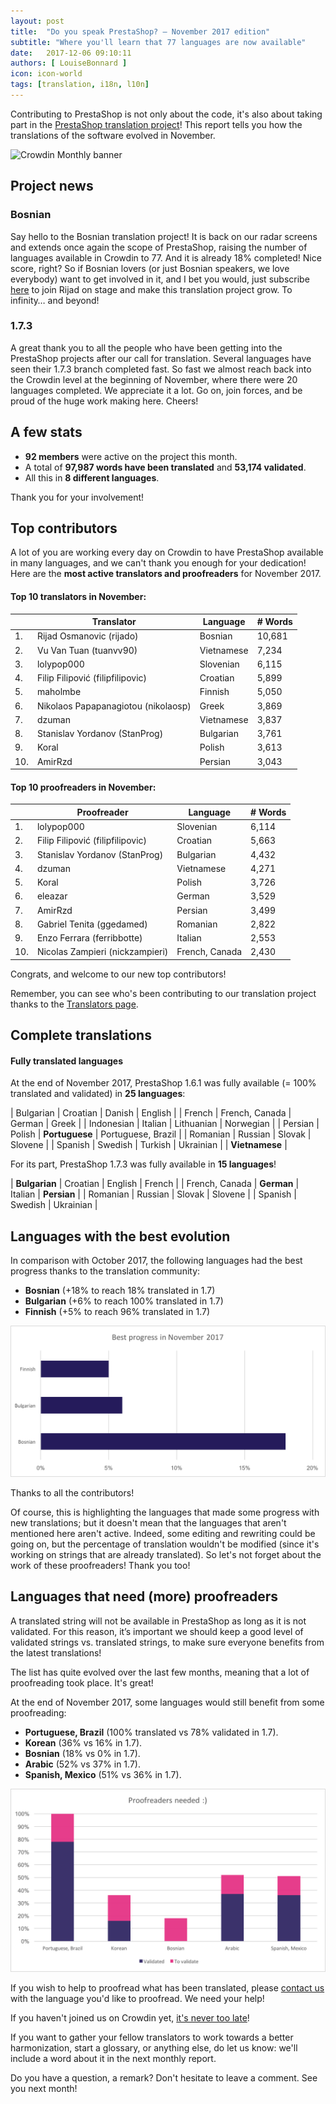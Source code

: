 ```yaml
---
layout: post
title:  "Do you speak PrestaShop? – November 2017 edition"
subtitle: "Where you'll learn that 77 languages are now available"
date:   2017-12-06 09:10:11
authors: [ LouiseBonnard ]
icon: icon-world
tags: [translation, i18n, l10n]
---
```


Contributing to PrestaShop is not only about the code, it's also about taking part in the [PrestaShop translation project](https://crowdin.com/project/prestashop-official)! This report tells you how the translations of the software evolved in November.

![Crowdin Monthly banner](/assets/images/2017/04/DYSpeakPS.jpg)

## Project news


### Bosnian

Say hello to the Bosnian translation project! It is back on our radar screens and extends once again the scope of PrestaShop, raising the number of languages available in Crowdin to 77. And it is already 18% completed! Nice score, right? So if Bosnian lovers (or just Bosnian speakers, we love everybody) want to get involved in it, and I bet you would, just subscribe [here](https://crowdin.com/project/prestashop-official/bs#) to join Rijad on stage and make this translation project grow. To infinity… and beyond!

### 1.7.3

A great thank you to all the people who have been getting into the PrestaShop projects after our call for translation. Several languages have seen their 1.7.3 branch completed fast. So fast we almost reach back into the Crowdin level at the beginning of November, where there were 20 languages completed. We appreciate it a lot. Go on, join forces, and be proud of the huge work making here. Cheers!


## A few stats

* **92 members** were active on the project this month.
* A total of **97,987 words have been translated** and **53,174 validated**.
* All this in **8 different languages**.

Thank you for your involvement!


## Top contributors

A lot of you are working every day on Crowdin to have PrestaShop available in many languages, and we can't thank you enough for your dedication! Here are the **most active translators and proofreaders** for November 2017.

#### Top 10 translators in November:

| |Translator | Language | # Words
|-|---------- | -------- | ----------------
 1. | Rijad Osmanovic (rijado) | Bosnian | 10,681
 2. | Vu Van Tuan (tuanvv90) | Vietnamese | 7,234
 3. | lolypop000 | Slovenian | 6,115
 4. | Filip Filipović (filipfilipovic) | Croatian | 5,899
 5. | maholmbe | Finnish | 5,050
 6. | Nikolaos Papapanagiotou (nikolaosp) | Greek | 3,869
 7. | dzuman | Vietnamese | 3,837
 8. | Stanislav Yordanov (StanProg) | Bulgarian | 3,761
 9. | Koral | Polish | 3,613
10. | AmirRzd | Persian | 3,043


#### Top 10 proofreaders in November:

| | Proofreader | Language | # Words
|-| ---------- | -------- | ----------------
 1. | lolypop000 | Slovenian | 6,114
 2. | Filip Filipović (filipfilipovic) | Croatian | 5,663
 3. | Stanislav Yordanov (StanProg) | Bulgarian | 4,432
 4. | dzuman | Vietnamese | 4,271
 5. | Koral | Polish | 3,726
 6. | eleazar | German | 3,529
 7. | AmirRzd | Persian | 3,499
 8. | Gabriel Tenita (ggedamed) | Romanian | 2,822
 9. | Enzo Ferrara (ferribbotte) | Italian | 2,553
10. | Nicolas Zampieri (nickzampieri) | French, Canada | 2,430

Congrats, and welcome to our new top contributors!

Remember, you can see who's been contributing to our translation project thanks to the [Translators page](http://translators.prestashop.com/).


## Complete translations

#### Fully translated languages

At the end of November 2017, PrestaShop 1.6.1 was fully available (= 100% translated and validated) in **25 languages**:

| Bulgarian | Croatian | Danish | English |
| French | French, Canada | German | Greek |
| Indonesian | Italian | Lithuanian | Norwegian |
| Persian | Polish | **Portuguese** | Portuguese, Brazil |
| Romanian | Russian | Slovak | Slovene | 
| Spanish | Swedish | Turkish | Ukrainian |
| **Vietnamese** |

For its part, PrestaShop 1.7.3 was fully available in **15 languages**!

| **Bulgarian** | Croatian | English | French |
| French, Canada | **German** | Italian | **Persian** |
| Romanian | Russian | Slovak | Slovene |
| Spanish | Swedish | Ukrainian |


## Languages with the best evolution

In comparison with October 2017, the following languages had the best progress thanks to the translation community:

* **Bosnian** (+18% to reach 18% translated in 1.7)
* **Bulgarian** (+6% to reach 100% translated in 1.7)
* **Finnish** (+5% to reach 96% translated in 1.7)

![Best translation progress for November 2017](/assets/images/2017/12/Build_Crowdin_progress_November17.png)

Thanks to all the contributors!

Of course, this is highlighting the languages that made some progress with new translations; but it doesn't mean that the languages that aren't mentioned here aren't active. Indeed, some editing and rewriting could be going on, but the percentage of translation wouldn't be modified (since it's working on strings that are already translated). So let's not forget about the work of these proofreaders! Thank you too!

## Languages that need (more) proofreaders

A translated string will not be available in PrestaShop as long as it is not validated. For this reason, it’s important we should keep a good level of validated strings vs. translated strings, to make sure everyone benefits from the latest translations!

The list has quite evolved over the last few months, meaning that a lot of proofreading took place. It's great!

At the end of November 2017, some languages would still benefit from some proofreading:

* **Portuguese, Brazil** (100% translated vs 78% validated in 1.7).
* **Korean** (36% vs 16% in 1.7).
* **Bosnian** (18% vs 0% in 1.7).
* **Arabic** (52% vs 37% in 1.7).
* **Spanish, Mexico** (51% vs 36% in 1.7).

![Languages that need proofreading](/assets/images/2017/12/Build_Crowdin_proofreading_November17.png)

If you wish to help to proofread what has been translated, please <a href="mailto:translation@prestashop.com?subject=Proofreading20PrestaShop20Translations">contact us</a> with the language you'd like to proofread. We need your help!

If you haven't joined us on Crowdin yet, [it's never too late](https://crowdin.com/project/prestashop-official)!

If you want to gather your fellow translators to work towards a better harmonization, start a glossary, or anything else, do let us know: we'll include a word about it in the next monthly report.

Do you have a question, a remark? Don't hesitate to leave a comment. See you next month!
